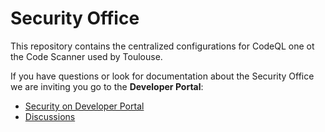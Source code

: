 # Security Office

This repository contains the centralized configurations for CodeQL one ot the Code Scanner used by Toulouse.

If you have questions or look for documentation about the Security Office we are inviting you go to the **Developer Portal**:

- [Security on Developer Portal](https://fluffy-chainsaw-ey2jnez.pages.github.io/security/)
- [Discussions](https://github.com/ghas-toulouse-demo/developer-portal/discussions)
